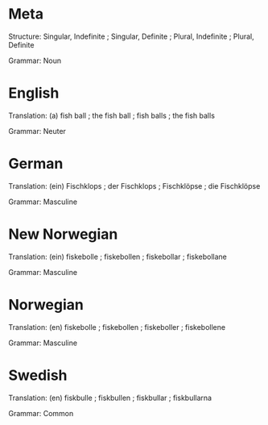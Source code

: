 Meta
====

Structure: Singular, Indefinite ; Singular, Definite ; Plural, Indefinite ; Plural, Definite

Grammar:   Noun



English
=======

Translation: (a) fish ball ; the fish ball ; fish balls ; the fish balls

Grammar:     Neuter



German
======

Translation: (ein) Fischklops ; der Fischklops ; Fischklöpse ; die Fischklöpse

Grammar:     Masculine



New Norwegian
=============

Translation: (ein) fiskebolle ; fiskebollen ; fiskebollar ; fiskebollane

Grammar:     Masculine



Norwegian
=========

Translation: (en) fiskebolle ; fiskebollen ; fiskeboller ; fiskebollene

Grammar:     Masculine



Swedish
=======

Translation: (en) fiskbulle ; fiskbullen ; fiskbullar ; fiskbullarna

Grammar:     Common
